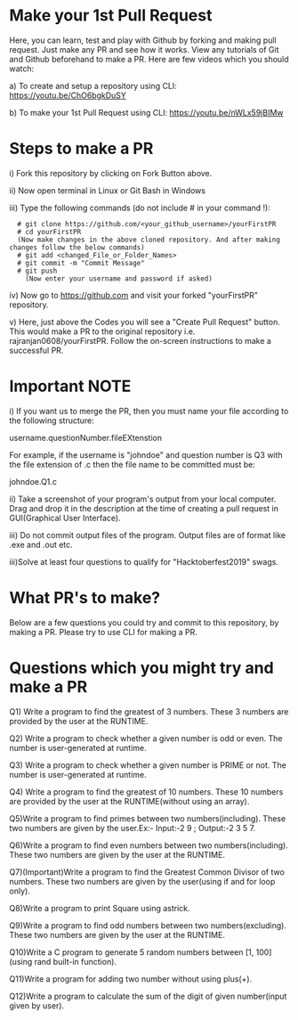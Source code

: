 # Make your 1st Pull Request

Here, you can learn, test and play with Github by forking and making pull request. Just make any PR and see how it works. View any tutorials of Git and Github beforehand to make a PR. Here are few videos which you should watch:



a) To create and setup a repository using CLI: https://youtu.be/ChO6bgkDuSY



b) To make your 1st Pull Request using CLI: https://youtu.be/nWLx59jBIMw



# Steps to make a PR

i) Fork this repository by clicking on Fork Button above.



ii) Now open terminal in Linux or Git Bash in Windows



iii) Type the following commands (do not include # in your command !):

    

      # git clone https://github.com/<your_github_username>/yourFirstPR
      # cd yourFirstPR 
      (Now make changes in the above cloned repository. And after making changes follow the below commands)
      # git add <changed_File_or_Folder_Names>
      # git commit -m "Commit Message"
      # git push
        (Now enter your username and password if asked)

      

iv) Now go to https://github.com and visit your forked "yourFirstPR" repository.



v) Here, just above the Codes you will see a "Create Pull Request" button. This would make a PR to the original repository i.e. rajranjan0608/yourFirstPR. Follow the on-screen instructions to make a successful PR.



# Important NOTE

i) If you want us to merge the PR, then you must name your file according to the following structure:

   username.questionNumber.fileEXtenstion

  For example, if the username is "johndoe" and question number is Q3 with the file extension of .c then the file name to be committed must be:

  johndoe.Q1.c



ii) Take a screenshot of your program's output from your local computer. Drag and drop it in the description at the time of creating a pull request in GUI(Graphical User Interface). 


iii) Do not commit output files of the program. Output files are of format like .exe and .out etc. 



iii)Solve at least four questions to qualify for "Hacktoberfest2019" swags.



# What PR's to make?

Below are a few questions you could try and commit to this repository, by making a PR. Please try to use CLI for making a PR.



# Questions which you might try and make a PR



Q1) Write a program to find the greatest of 3 numbers. These 3 numbers are provided by the user at the RUNTIME.



Q2) Write a program to check whether a given number is odd or even. The number is user-generated at runtime.



Q3) Write a program to check whether a given number is PRIME or not. The number is user-generated at runtime.



Q4) Write a program to find the greatest of 10 numbers. These 10 numbers are provided by the user at the RUNTIME(without using an array).



Q5)Write a program to find primes between two numbers(including). These two numbers are given by the user.Ex:- Input:-2 9 ; Output:-2 3 5 7.



Q6)Write a program to find even numbers between two numbers(including). These two numbers are given by the user at the RUNTIME.



Q7)(Important)Write a program to find the Greatest Common Divisor of two numbers. These two numbers are given by the user(using if and for loop only).



Q8)Write a program to print Square using astrick.



Q9)Write a program to find odd numbers between two numbers(excluding). These two numbers are given by the user at the RUNTIME.



Q10)Write a C program to generate 5 random numbers between [1, 100](using rand built-in function).

Q11)Write a program for adding two number without using plus(+).

Q12)Write a program to calculate the sum of the digit of given number(input given by user).
